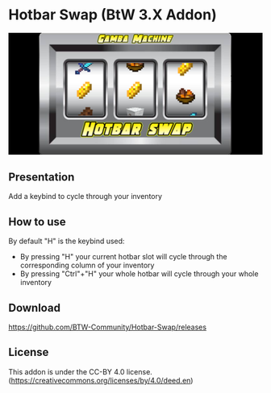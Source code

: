 # Hotbar Swap (BtW 3.X Addon)

<p align="center">
  <img src="image/Hotbar Swap addon banner.png?raw=true" alt="Addon's banner" width="800"/>
</p>

## Presentation

Add a keybind to cycle through your inventory

## How to use

By default "H" is the keybind used:
- By pressing "H" your current hotbar slot will cycle through the corresponding column of your inventory
- By pressing "Ctrl"+"H" your whole hotbar will cycle through your whole inventory

## Download

https://github.com/BTW-Community/Hotbar-Swap/releases

## License

This addon is under the CC-BY 4.0 license.
(https://creativecommons.org/licenses/by/4.0/deed.en)
